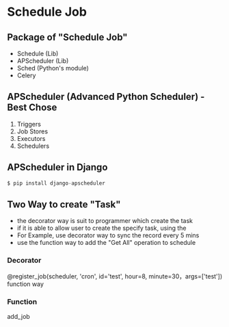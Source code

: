 # Schedule Job

## Package of "Schedule Job"
- Schedule (Lib)
- APScheduler (Lib)
- Sched (Python's module)
- Celery

## APScheduler (Advanced Python Scheduler) - Best Chose
1. Triggers
2. Job Stores
3. Executors
4. Schedulers


## APScheduler in Django
```python
$ pip install django-apscheduler
```

## Two Way to create "Task"
- the decorator way is suit to programmer which create the task
- if it is able to allow user to create the specify task, using the 
- For Example, use decorator way to sync the record every 5 mins
- use the function way to add the "Get All" operation to schedule
### Decorator
@register_job(scheduler, 'cron', id='test', hour=8, minute=30，args=['test'])
function way
### Function
add_job